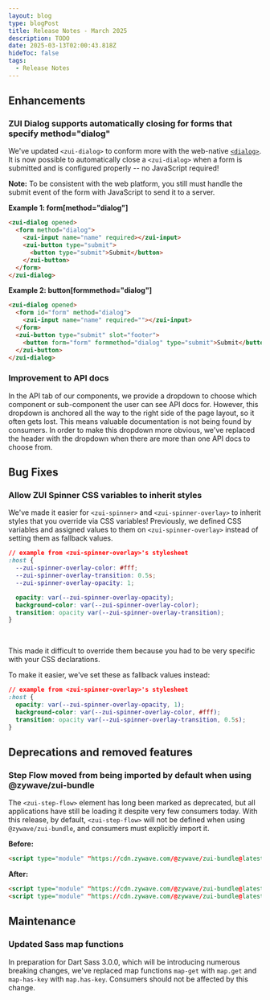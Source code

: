 ```yaml
---
layout: blog
type: blogPost
title: Release Notes - March 2025
description: TODO
date: 2025-03-13T02:00:43.818Z
hideToc: false
tags:
  - Release Notes
---
```


## Enhancements

### ZUI Dialog supports automatically closing for forms that specify method="dialog"

We've updated `<zui-dialog>` to conform more with the web-native [`<dialog>`](https://developer.mozilla.org/en-US/docs/Web/HTML/Element/dialog). It is now possible to automatically close a `<zui-dialog>` when a form is submitted and is configured properly -- no JavaScript required!

<docs-note>
<strong>Note:</strong> To be consistent with the web platform, you still must handle the submit event of the form with JavaScript to send it to a server.
</docs-note>

**Example 1: form\[method="dialog"\]**
```html
<zui-dialog opened>
  <form method="dialog">
    <zui-input name="name" required></zui-input>
    <zui-button type="submit">
      <button type="submit">Submit</button>
    </zui-button>
  </form>
</zui-dialog>
```

**Example 2: button\[formmethod="dialog"\]**
```html
<zui-dialog opened>
  <form id="form" method="dialog">
    <zui-input name="name" required=""></zui-input>
  </form>
  <zui-button type="submit" slot="footer">
    <button form="form" formmethod="dialog" type="submit">Submit</button>
  </zui-button>
</zui-dialog>
```

<docs-spacer size="small"></docs-spacer>

### Improvement to API docs

In the API tab of our components, we provide a dropdown to choose which component or sub-component the user can see API docs for. However, this dropdown is anchored all the way to the right side of the page layout, so it often gets lost. This means valuable documentation is not being found by consumers. In order to make this dropdown more obvious, we've replaced the header with the dropdown when there are more than one API docs to choose from.

<docs-spacer></docs-spacer>

## Bug Fixes

### Allow ZUI Spinner CSS variables to inherit styles

We've made it easier for `<zui-spinner>` and `<zui-spinner-overlay>` to inherit styles that you override via CSS variables! Previously, we defined CSS variables and assigned values to them on `<zui-spinner-overlay>` instead of setting them as fallback values.

```css
// example from <zui-spinner-overlay>'s stylesheet
:host {
  --zui-spinner-overlay-color: #fff;
  --zui-spinner-overlay-transition: 0.5s;
  --zui-spinner-overlay-opacity: 1;

  opacity: var(--zui-spinner-overlay-opacity);
  background-color: var(--zui-spinner-overlay-color);
  transition: opacity var(--zui-spinner-overlay-transition);
}
```
<br>

This made it difficult to override them because you had to be very specific with your CSS declarations.

To make it easier, we've set these as fallback values instead:

```css
// example from <zui-spinner-overlay>'s stylesheet
:host {
  opacity: var(--zui-spinner-overlay-opacity, 1);
  background-color: var(--zui-spinner-overlay-color, #fff);
  transition: opacity var(--zui-spinner-overlay-transition, 0.5s);
}
```

<docs-spacer></docs-spacer>

## Deprecations and removed features

### Step Flow moved from being imported by default when using @zywave/zui-bundle

The `<zui-step-flow>` element has long been marked as deprecated, but all applications have still be loading it despite very few consumers today. With this release, by default, `<zui-step-flow>` will not be defined when using `@zywave/zui-bundle`, and consumers must explicitly import it.

**Before:**
```html
<script type="module" "https://cdn.zywave.com/@zywave/zui-bundle@latest/dist/bundle.js"></script>
```

**After:**
```html
<script type="module" "https://cdn.zywave.com/@zywave/zui-bundle@latest/dist/bundle.js"></script>
<script type="module" "https://cdn.zywave.com/@zywave/zui-bundle@latest/dist/components/step-flow.js"></script>
```

<docs-spacer></docs-spacer>

## Maintenance

### Updated Sass map functions

In preparation for Dart Sass 3.0.0, which will be introducing numerous breaking changes, we've replaced map functions `map-get` with `map.get` and `map-has-key` with `map.has-key`. Consumers should not be affected by this change.
